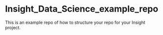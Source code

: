 # Insight_Data_Science_example_repo
This is an example repo of how to structure your repo for your Insight project. 

